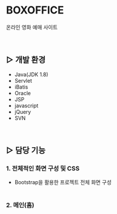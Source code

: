 # BOXOFFICE
온라인 영화 예매 사이트
<br><br><br>

## ▷ 개발 환경
- Java(JDK 1.8)
- Servlet
- iBatis
- Oracle
- JSP
- javascript
- jQuery
- SVN
<br><br><br>

## ▷ 담당 기능
### 1. 전체적인 화면 구성 및 CSS
- Bootstrap을 활용한 프로젝트 전체 화면 구성
<br><br>
### 2. 메인(홈)
